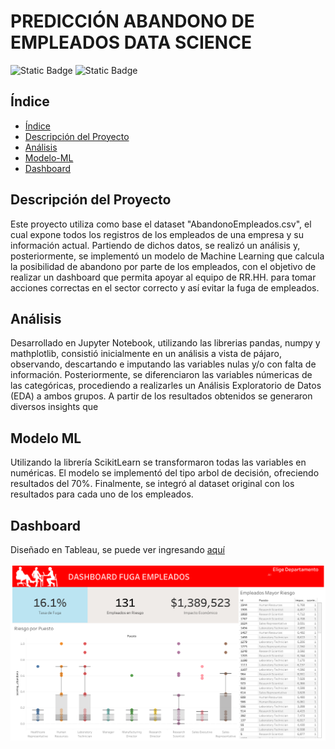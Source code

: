 # PREDICCIÓN ABANDONO DE EMPLEADOS DATA SCIENCE

![Static Badge](https://img.shields.io/badge/Estado-Finalizado-5801A5)
![Static Badge](https://img.shields.io/badge/Ultima_actualizacion-Octubre/24-8A2BE2)

## Índice
* [Índice](#índice)
* [Descripción del Proyecto](#descripción-del-proyecto)
* [Análisis](#análisis)
* [Modelo-ML](#modelo-ml)
* [Dashboard](#dashboard)

## Descripción del Proyecto
Este proyecto utiliza como base el dataset "AbandonoEmpleados.csv", el cual expone todos los registros de los empleados de una empresa y su información actual. Partiendo de dichos datos, se realizó un análisis y, posteriormente, se implementó un modelo de Machine Learning que calcula la posibilidad de abandono por parte de los empleados, con el objetivo de realizar un dashboard que permita apoyar al equipo de RR.HH. para tomar acciones correctas en el sector correcto y así evitar la fuga de empleados.

## Análisis
Desarrollado en Jupyter Notebook, utilizando las librerias pandas, numpy y mathplotlib, consistió inicialmente en un análisis a vista de pájaro, observando, descartando e imputando las variables nulas y/o con falta de información. Posteriormente, se diferenciaron las variables númericas de las categóricas, procediendo a realizarles un Análisis Exploratorio de Datos (EDA) a ambos grupos. A partir de los resultados obtenidos se generaron diversos insights que 

## Modelo ML
Utilizando la librería ScikitLearn se transformaron todas las variables en numéricas. El modelo se implementó del tipo arbol de decisión, ofreciendo resultados del 70%. Finalmente, se integró al dataset original con los resultados para cada uno de los empleados.

## Dashboard
Diseñado en Tableau, se puede ver ingresando [aquí](https://public.tableau.com/views/DashboardAbandonoEmpleados_17277186571020/Dashboard1?:language=en-US&:sid=&:redirect=auth&:display_count=n&:origin=viz_share_link)

![Dashboard](assets/Dashboard.png)
